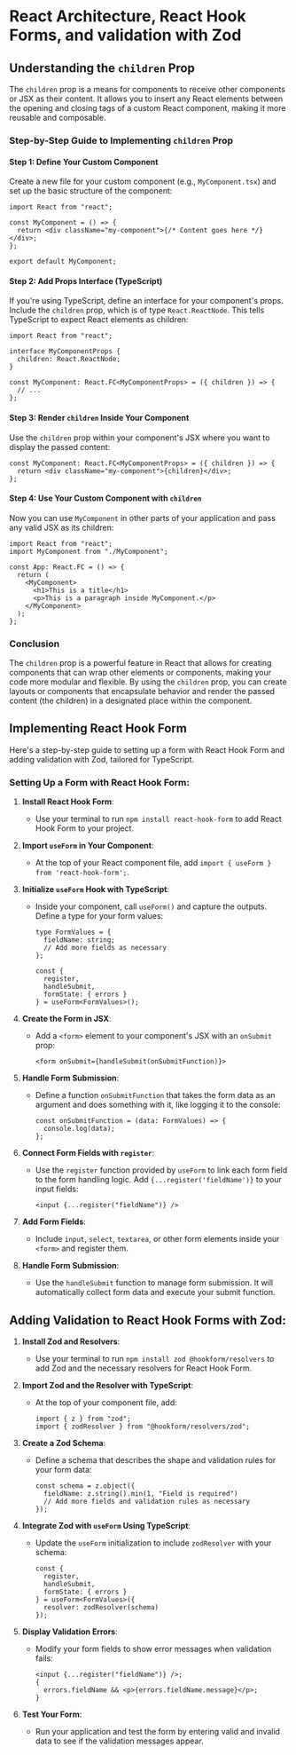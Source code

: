 # React Architecture, React Hook Forms, and validation with Zod

## Understanding the `children` Prop

The `children` prop is a means for components to receive other components or JSX as their content. It allows you to insert any React elements between the opening and closing tags of a custom React component, making it more reusable and composable.

### Step-by-Step Guide to Implementing `children` Prop

#### Step 1: Define Your Custom Component

Create a new file for your custom component (e.g., `MyComponent.tsx`) and set up the basic structure of the component:

```tsx
import React from "react";

const MyComponent = () => {
  return <div className="my-component">{/* Content goes here */}</div>;
};

export default MyComponent;
```

#### Step 2: Add Props Interface (TypeScript)

If you're using TypeScript, define an interface for your component's props. Include the `children` prop, which is of type `React.ReactNode`. This tells TypeScript to expect React elements as children:

```tsx
import React from "react";

interface MyComponentProps {
  children: React.ReactNode;
}

const MyComponent: React.FC<MyComponentProps> = ({ children }) => {
  // ...
};
```

#### Step 3: Render `children` Inside Your Component

Use the `children` prop within your component's JSX where you want to display the passed content:

```tsx
const MyComponent: React.FC<MyComponentProps> = ({ children }) => {
  return <div className="my-component">{children}</div>;
};
```

#### Step 4: Use Your Custom Component with `children`

Now you can use `MyComponent` in other parts of your application and pass any valid JSX as its children:

```tsx
import React from "react";
import MyComponent from "./MyComponent";

const App: React.FC = () => {
  return (
    <MyComponent>
      <h1>This is a title</h1>
      <p>This is a paragraph inside MyComponent.</p>
    </MyComponent>
  );
};
```

### Conclusion

The `children` prop is a powerful feature in React that allows for creating components that can wrap other elements or components, making your code more modular and flexible. By using the `children` prop, you can create layouts or components that encapsulate behavior and render the passed content (the children) in a designated place within the component.

## Implementing React Hook Form

Here's a step-by-step guide to setting up a form with React Hook Form and adding validation with Zod, tailored for TypeScript.

### Setting Up a Form with React Hook Form:

1. **Install React Hook Form**:

   - Use your terminal to run `npm install react-hook-form` to add React Hook Form to your project.

2. **Import `useForm` in Your Component**:

   - At the top of your React component file, add `import { useForm } from 'react-hook-form';`.

3. **Initialize `useForm` Hook with TypeScript**:

   - Inside your component, call `useForm()` and capture the outputs. Define a type for your form values:

     ```tsx
     type FormValues = {
       fieldName: string;
       // Add more fields as necessary
     };

     const {
       register,
       handleSubmit,
       formState: { errors }
     } = useForm<FormValues>();
     ```

4. **Create the Form in JSX**:

   - Add a `<form>` element to your component's JSX with an `onSubmit` prop:
     ```tsx
     <form onSubmit={handleSubmit(onSubmitFunction)}>
     ```

5. **Handle Form Submission**:

   - Define a function `onSubmitFunction` that takes the form data as an argument and does something with it, like logging it to the console:
     ```tsx
     const onSubmitFunction = (data: FormValues) => {
       console.log(data);
     };
     ```

6. **Connect Form Fields with `register`**:

   - Use the `register` function provided by `useForm` to link each form field to the form handling logic. Add `{...register('fieldName')}` to your input fields:
     ```tsx
     <input {...register("fieldName")} />
     ```

7. **Add Form Fields**:

   - Include `input`, `select`, `textarea`, or other form elements inside your `<form>` and register them.

8. **Handle Form Submission**:
   - Use the `handleSubmit` function to manage form submission. It will automatically collect form data and execute your submit function.

## Adding Validation to React Hook Forms with Zod:

1. **Install Zod and Resolvers**:

   - Use your terminal to run `npm install zod @hookform/resolvers` to add Zod and the necessary resolvers for React Hook Form.

2. **Import Zod and the Resolver with TypeScript**:

   - At the top of your component file, add:
     ```tsx
     import { z } from "zod";
     import { zodResolver } from "@hookform/resolvers/zod";
     ```

3. **Create a Zod Schema**:

   - Define a schema that describes the shape and validation rules for your form data:
     ```tsx
     const schema = z.object({
       fieldName: z.string().min(1, "Field is required")
       // Add more fields and validation rules as necessary
     });
     ```

4. **Integrate Zod with `useForm` Using TypeScript**:

   - Update the `useForm` initialization to include `zodResolver` with your schema:
     ```tsx
     const {
       register,
       handleSubmit,
       formState: { errors }
     } = useForm<FormValues>({
       resolver: zodResolver(schema)
     });
     ```

5. **Display Validation Errors**:

   - Modify your form fields to show error messages when validation fails:
     ```tsx
     <input {...register("fieldName")} />;
     {
       errors.fieldName && <p>{errors.fieldName.message}</p>;
     }
     ```

6. **Test Your Form**:
   - Run your application and test the form by entering valid and invalid data to see if the validation messages appear.
